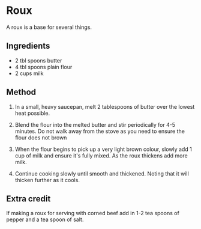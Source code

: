 # Roux

A roux is a base for several things.

## Ingredients

* 2 tbl spoons butter
* 4 tbl spoons plain flour
* 2 cups milk

## Method

1. In a small, heavy saucepan, melt 2 tablespoons of butter over the lowest
heat possible.

1. Blend the flour into the melted butter and stir periodically for 4-5 minutes.
Do not walk away from the stove as you need to ensure the flour does not brown

1. When the flour begins to pick up a very light brown colour, slowly add 1 cup
of milk and ensure it's fully mixed. As the roux thickens add more milk.

1. Continue cooking slowly until smooth and thickened. Noting that it will
thicken further as it cools.

## Extra credit

If making a roux for serving with corned beef add in 1-2 tea spoons of pepper
and a tea spoon of salt.

